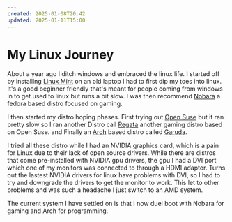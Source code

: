 ```yaml
---
created: 2025-01-08T20:42
updated: 2025-01-11T15:00
---
```

# My Linux Journey

About a year ago I ditch windows and embraced the linux life.
I started off by installing [Linux Mint](https://www.linuxmint.com/) on an old laptop I had to first dip my toes into linux. It's a good beginner friendly that's meant for people coming from windows in to get used to linux but runs a bit slow. I was then recommend [Nobara](https://nobaraproject.org/) a fedora based distro focused on gaming.

I then started my distro hoping phases. First trying out [Open Suse](https://www.opensuse.org/) but it ran pretty slow so I ran another Distro call [Regata](https://get.regataos.com.br/) another gaming distro based on Open Suse. and Finally an [Arch](https://archlinux.org/) based distro called [Garuda](https://garudalinux.org/).

I tried all these distro while I had an NVIDIA graphics card, which is a pain for Linux due to their lack of open source drivers. While there are distros that come pre-installed with NVIDIA gpu drivers, the gpu I had a DVI port which one of my monitors was connected to through a HDMI adaptor. Turns out the lastest NVIDIA drivers for linux have problems with DVI, so I had to try and downgrade the drivers to get the monitor to work. This let to other problems and was such a headache I just switch to an AMD system.

The current system I have settled on is that I now duel boot with Nobara for gaming and Arch for programming. 






